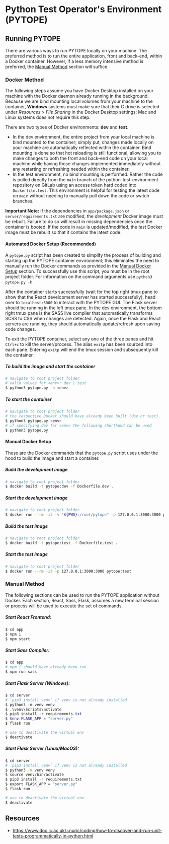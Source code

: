 # Python Test Operator's Environment (PYTOPE)

## Running PYTOPE
There are various ways to run PYTOPE locally on your machine. The preferred method is to run the entire application, front and back-end, within a Docker container. However, if a less memory intensive method is preferred, the [Manual Method](https://gitlab.com/haydenlhannappel/python-test-environment/-/tree/83-zak#manual-method) section will suffice.

### Docker Method
The following steps assume you have Docker Desktop installed on your machine with the Docker daemon already running in the background. Because we are bind mounting local volumes from your machine to the container, **Windows** systems must make sure that their C drive is selected under *Resources > File Sharing* in the Docker Desktop settings; Mac and Linux systems does not require this step.

There are two types of Docker environments: **dev** and **test**. 
- In the dev environment, the entire project from your local machine is bind mounted to the container; simply put, changes made locally on your machine are automatically reflected within the container. Bind mounting is done so that hot reloading is still functional, allowing you to make changes to both the front and back-end code on your local machine while having those changes implemented immediately without any restarting or refreshing needed within the container.
- In the test environment, no bind mounting is performed. Rather the code is pulled directly from the `main` branch of the python-test-environment repository on GitLab using an access token hard coded into `Dockerfile.test`. This environment is helpful for testing the latest code on `main` without needing to manually pull down the code or switch branches.

**Important Note:** if the dependencies in `app/package.json` or `server/requirements.txt` are modified, the *development* Docker image must be rebuilt. Failure to do so will result in missing dependencies once the container is booted. If the code in `main` is updated/modified, the *test* Docker image must be rebuilt so that it contains the latest code.

#### Automated Docker Setup (Recommended)
A `pytope.py` script has been created to simplify the process of building and starting up the PYTOPE container environment; this eliminates the need to manually run the Docker commands as provided in the [Manual Docker Setup](https://gitlab.com/haydenlhannappel/python-test-environment/-/tree/83-zak#manual-docker-setup) section. To successfully use this script, you must be in the root project folder. For information on the command arguments use `python3 pytope.py -h`.

After the container starts successfully (wait for the top right tmux pane to show that the React development server has started successfully), head over to `localhost:3000` to interact with the PYTOPE GUI. The Flask server should be running in the left tmux pane. In the dev environment, the bottom right tmux pane is the SASS live compiler that automatically transforms SCSS to CSS when changes are detected. Again, once the Flask and React servers are running, they should automatically update/refresh upon saving code changes.

To exit the PYTOPE container, select any one of the three panes and hit `Ctrl+c` to kill the server/process. The alias `exitp` has been sourced into each pane. Entering `exitp` will end the tmux session and subsequently kill the container.

##### To build the image and start the container
```bash
# navigate to root project folder
# valid values for <env>: dev | test
$ python3 pytope.py -b <env>
```

##### To start the container
```bash
# navigate to root project folder
# the respective Docker should have already been built (dev or test)
$ python3 pytope.py <env>
# if specifying dev for <env> the following shorthand can be used
$ python3 pytope.py
```

#### Manual Docker Setup
These are the Docker commands that the `pytope.py` script uses under the hood to build the image and start a container.

##### Build the development image
```bash
# navigate to root project folder
$ docker build -t pytope:dev -f Dockerfile.dev .
```

##### Start the development image
```bash
# navigate to root project folder
$ docker run --rm -it -v "${PWD}:/root/pytope" -p 127.0.0.1:3000:3000 pytope .
```

##### Build the test image
```bash
# navigate to root project folder
$ docker build -t pytope:test -f Dockerfile.test .
```

##### Start the test image
```bash
# navigate to root project folder
$ docker run --rm -it -p 127.0.0.1:3000:3000 pytope:test
```

### Manual Method
The following sections can be used to run the PYTOPE application without Docker. Each section, React, Sass, Flask, assumes a new terminal session or process will be used to execute the set of commands.

##### Start React Frontend:
```bash
$ cd app
$ npm i
$ npm start
```

##### Start Sass Compiler:
```bash
$ cd app
# npm i should have already been run
$ npm run sass
```

##### Start Flask Server (Windows):
```powershell
$ cd server
# `pip3 install venv` if venv is not already installed
$ python3 -m venv venv
$ .\venv\Scripts\activate
$ pip3 install -r requirements.txt
$ $env:FLASK_APP = "server.py"
$ flask run

# use to deactivate the virtual env
$ deactivate
```

##### Start Flask Server (Linux/MacOS):
```bash
$ cd server
# `pip3 install venv` if venv is not already installed
$ python3 -m venv venv
$ source venv/bin/activate
$ pip3 install -r requirements.txt
$ export FLASK_APP = "server.py"
$ flask run

# use to deactivate the virtual env
$ deactivate
```

## Resources
- https://www.doc.ic.ac.uk/~nuric/coding/how-to-discover-and-run-unit-tests-programmatically-in-python.html
